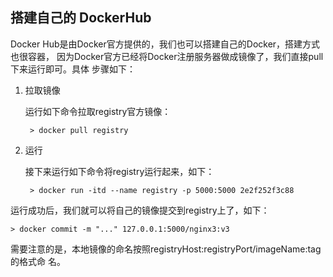 ## 搭建自己的 DockerHub

Docker Hub是由Docker官方提供的，我们也可以搭建自己的Docker，搭建方式也很容器，
因为Docker官方已经将Docker注册服务器做成镜像了，我们直接pull下来运行即可。具体
步骤如下：

1. 拉取镜像

    运行如下命令拉取registry官方镜像：

        > docker pull registry

2. 运行

    接下来运行如下命令将registry运行起来，如下：

        > docker run -itd --name registry -p 5000:5000 2e2f252f3c88

运行成功后，我们就可以将自己的镜像提交到registry上了，如下：

    > docker commit -m "..." 127.0.0.1:5000/nginx3:v3

需要注意的是，本地镜像的命名按照registryHost:registryPort/imageName:tag的格式命
名。
